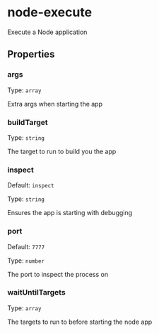 # node-execute

Execute a Node application

## Properties

### args

Type: `array`

Extra args when starting the app

### buildTarget

Type: `string`

The target to run to build you the app

### inspect

Default: `inspect`

Type: `string`

Ensures the app is starting with debugging

### port

Default: `7777`

Type: `number`

The port to inspect the process on

### waitUntilTargets

Type: `array`

The targets to run to before starting the node app
